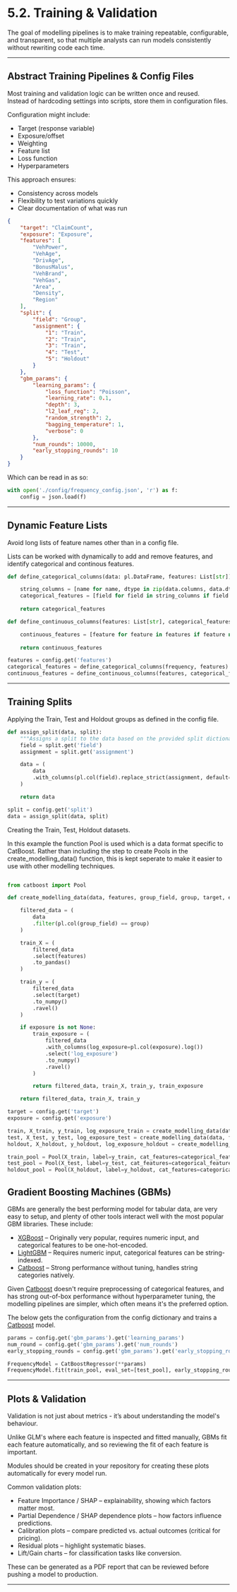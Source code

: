 # 5.2. Training & Validation

The goal of modelling pipelines is to make training repeatable, configurable, and transparent, so that multiple analysts can run models consistently without rewriting code each time.

---

## Abstract Training Pipelines & Config Files

Most training and validation logic can be written once and reused.  
Instead of hardcoding settings into scripts, store them in configuration files.  

Configuration might include:  
- Target (response variable)  
- Exposure/offset
- Weighting
- Feature list  
- Loss function  
- Hyperparameters  

This approach ensures:  
- Consistency across models  
- Flexibility to test variations quickly  
- Clear documentation of what was run  

```json
{
    "target": "ClaimCount",
    "exposure": "Exposure",
    "features": [
        "VehPower",
        "VehAge",
        "DrivAge",
        "BonusMalus",
        "VehBrand",
        "VehGas",
        "Area",
        "Density",
        "Region"
    ],
    "split": {
        "field": "Group",
        "assignment": {
            "1": "Train",
            "2": "Train",
            "3": "Train",
            "4": "Test",
            "5": "Holdout"
        }
    },
    "gbm_params": {
        "learning_params": {
            "loss_function": "Poisson",
            "learning_rate": 0.1,
            "depth": 3,
            "l2_leaf_reg": 2,
            "random_strength": 2,
            "bagging_temperature": 1,
            "verbose": 0
        },
        "num_rounds": 10000,
        "early_stopping_rounds": 10
    }
}
```

Which can be read in as so:

```python
with open('./config/frequency_config.json', 'r') as f:
    config = json.load(f)
```

---

## Dynamic Feature Lists

Avoid long lists of feature names other than in a config file. 

Lists can be worked with dynamically to add and remove features, and identify categorical and continous features. 

```python
def define_categorical_columns(data: pl.DataFrame, features: List[str]) -> List[str]:

    string_columns = [name for name, dtype in zip(data.columns, data.dtypes) if dtype == pl.Utf8]
    categorical_features = [field for field in string_columns if field in features]
    
    return categorical_features

def define_continuous_columns(features: List[str], categorical_features: List[str]) -> List[str]:

    continuous_features = [feature for feature in features if feature not in categorical_features]
    
    return continuous_features

features = config.get('features')
categorical_features = define_categorical_columns(frequency, features)
continuous_features = define_continuous_columns(features, categorical_features)
```

---

## Training Splits

Applying the Train, Test and Holdout groups as defined in the config file.

```python
def assign_split(data, split):
    """Assigns a split to the data based on the provided split dictionary."""
    field = split.get('field')
    assignment = split.get('assignment')

    data = (
        data
        .with_columns(pl.col(field).replace_strict(assignment, default=None).alias(field))
    )

    return data

split = config.get('split')
data = assign_split(data, split)

```

Creating the Train, Test, Holdout datasets.

In this example the function Pool is used which is a data format specific to CatBoost. Rather than including the step to create Pools in the create_modelling_data() function, this is kept seperate to make it easier to use with other modelling techniques.

```python

from catboost import Pool

def create_modelling_data(data, features, group_field, group, target, exposure = None):

    filtered_data = (
        data
        .filter(pl.col(group_field) == group)
    )

    train_X = (
        filtered_data
        .select(features)
        .to_pandas()
    )

    train_y = (
        filtered_data
        .select(target)
        .to_numpy()
        .ravel()
    )

    if exposure is not None:
        train_exposure = (
            filtered_data
            .with_columns(log_exposure=pl.col(exposure).log())
            .select('log_exposure')
            .to_numpy()
            .ravel()
        )

        return filtered_data, train_X, train_y, train_exposure

    return filtered_data, train_X, train_y

target = config.get('target')
exposure = config.get('exposure')

train, X_train, y_train, log_exposure_train = create_modelling_data(data, features, 'Group', 'Train', target, exposure)
test, X_test, y_test, log_exposure_test = create_modelling_data(data, features, 'Group', 'Test', target, exposure)
holdout, X_holdout, y_holdout, log_exposure_holdout = create_modelling_data(data, features, 'Group', 'Holdout', target, exposure)

train_pool = Pool(X_train, label=y_train, cat_features=categorical_features, baseline = log_exposure_train)
test_pool = Pool(X_test, label=y_test, cat_features=categorical_features, baseline = log_exposure_test)
holdout_pool = Pool(X_holdout, label=y_holdout, cat_features=categorical_features, baseline = log_exposure_holdout)
```

## Gradient Boosting Machines (GBMs)

GBMs are generally the best performing model for tabular data, are very easy to setup, and plenty of other tools interact well with the most popular GBM libraries. These include:

- [XGBoost](https://xgboost.readthedocs.io/en/stable/) – Originally very popular, requires numeric input, and categorical features to be one-hot-encoded.
- [LightGBM](https://lightgbm.readthedocs.io/en/stable/) – Requires numeric input, categorical features can be string-indexed.
- [Catboost](https://catboost.ai/) – Strong performance without tuning, handles string categories natively.
 
Given [Catboost](https://catboost.ai/) doesn't require preprocessing of categorical features, and has strong out-of-box performance without hyperparameter tuning, the modelling pipelines are simpler, which often means it's the preferred option.

The below gets the configuration from the config dictionary and trains a [Catboost](https://catboost.ai/) model.

```python
params = config.get('gbm_params').get('learning_params')
num_round = config.get('gbm_params').get('num_rounds')
early_stopping_rounds = config.get('gbm_params').get('early_stopping_rounds')

FrequencyModel = CatBoostRegressor(**params)
FrequencyModel.fit(train_pool, eval_set=[test_pool], early_stopping_rounds=early_stopping_rounds)
```

---

## Plots & Validation

Validation is not just about metrics - it’s about understanding the model's behaviour. 

Unlike GLM's where each feature is inspected and fitted manually, GBMs fit each feature automatically, and so reviewing the fit of each feature is important.

Modules should be created in your repository for creating these plots automatically for every model run. 

Common validation plots:  
- Feature Importance / SHAP – explainability, showing which factors matter most.  
- Partial Dependence / SHAP dependence plots – how factors influence predictions.  
- Calibration plots – compare predicted vs. actual outcomes (critical for pricing).  
- Residual plots – highlight systematic biases.  
- Lift/Gain charts – for classification tasks like conversion.  

These can be generated as a PDF report that can be reviewed before pushing a model to production.

---
